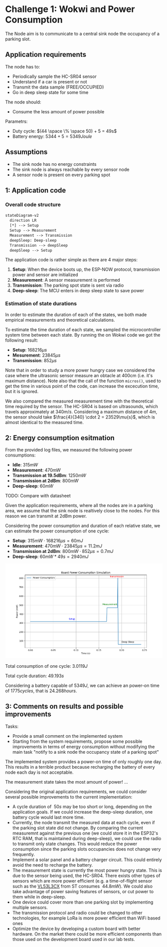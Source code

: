 # Challenge 1: Wokwi and Power Consumption

The Node aim is to communicate to a central sink node the occupancy of a parking slot.

## Application requirements

The node has to:
- Periodically sample the HC-SR04 sensor
- Understand if a car is present or not
- Transmit the data sample (FREE/OCCUPIED)
- Go in deep sleep state for some time

The node should:
- Consume the less amount of power possible

Parametrs:
- Duty cycle: $(44 \space \% \space 50) + 5 = 49s$
- Battery energy: $5344 + 5 = 5349Joule$

## Assumptions

- The sink node has no energy constraints
- The sink node is always reachable by every sensor node
- A sensor node is present on every parking spot

## 1: Application code

### Overall code structure

```mermaid
stateDiagram-v2
  direction LR
  [*] --> Setup
  Setup --> Measurement
  Measurement --> Transmission
  deepSleep: Deep-sleep
  Transmission --> deepSleep
  deepSleep --> Setup
```

The application code is rather simple as there are 4 major steps:
1. **Setup**: When the device boots up, the ESP-NOW protocol, transmission power and sensor are initialized
2. **Measurement**: A sensor measurement is performed
3. **Transmission**: The parking spot state is sent via radio
4. **Deep-sleep**: The MCU enters in deep sleep state to save power

### Estimation of state durations

In order to estimate the duration of each of the states, we both made empirical measurements and theoretical calculations.

To estimate the time duration of each state, we sampled the microcontroller system time between each state. By running the on Wokwi code we got the following result:
- **Setup**: $168216\mu{s}$
- **Mesurement**: $23845\mu{s}$
- **Transmission**: $852\mu{s}$

Note that in order to study a more power hungry case we considered the case where the ultrasonic sensor measure an obtacle at 400cm (i.e. it's maximum distance). Note also that the call of the function `micros()`, used to get the time in various point of the code, can increase the excecution time, but it is ignored.

We also compared the measured measurement time with the theoretical time required by the sensor. The HC-SR04 is based on ultrasounds, which travels approximately at $340m/s$. Considering a maximum distance of $4m$, the sensor should take $\frac{4}{340} \cdot 2 = 23529\mu{s}$, which is almost identical to the measured time.

## 2: Energy consumption esitmation

From the provided log files, we measured the following power consumptions:
- **Idle**: $315mW$
- **Measurement**: $470mW$
- **Transmission at 19.5dBm**: $1250mW$
- **Transmission at 2dBm**: $800mW$
- **Deep-sleep**: $60mW$

TODO: Compare with datasheet

Given the application requirements, where all the nodes are in a parking area, we assume that the sink node is realtively close to the nodes. For this reason we can transmit at 2dBm power.

Considering the power consumption and duration of each relative state, we can estimate the power consumption of one cycle:
- **Setup**: $315mW \cdot 168216\mu{s} = 60mJ$
- **Measurement**: $470mW \cdot 23845\mu{s} = 11.2mJ$
- **Transmission at 2dBm**: $800mW \cdot 852\mu{s} = 0.7mJ$
- **Deep-sleep**: $60mW * 49s = 2940mJ$

![](estimated_power_consumption.png)

Total consumption of one cycle: $3.0119J$

Total cycle duration: $49.193s$

Considering a battery capable of $5349J$, we can achieve an power-on time of $1775cycles$, that is $24.268hours$.

## 3: Comments on results and possible improvements

Tasks:
- Provide a small comment on the implemented system
- Starting from the system requirements, propose some possible improvements in terms of energy consumption without modifying the main task "notify to a sink node the occupancy state of a parking spot"

The implemented system provides a power-on time of only roughly one day. This results in a terrible product because recharging the battery of every node each day is not acceptable.

The measurement state takes the most amount of power! ...

Considering the original application requirements, we could consider several possible improvements to the current implementation:
- A cycle duration of $~50s$ may be too short or long, depending on the application goals. If we could increase the deep-sleep duration, one battery cycle would last more time.
- Currently, the node transmit the measured data at each cycle, even if the parking slot state did not change. By comparing the current measuremnt against the previous one (we could store it in the ESP32's RTC RAM, that is maintained during deep-sleep), we could use the radio to transmit only state changes. This would reduce the power consumption since the parking slots occupancies does not change very frequently.
- Implement a solar panel and a battery charger circuit. This could entirely avoid the need to recharge the battery.
- The measurement state is currently the most power hungry state. This is due to the sensor being used, the HC-SR04. There exists other types of sensors which are more power efficient (e.g. a time-of-flight sensor such as the [VL53L3CX](https://www.google.com/url?sa=t&rct=j&q=&esrc=s&source=web&cd=&cad=rja&uact=8&ved=2ahUKEwj10vPO1oCFAxUyiP0HHXg1Bd4QFnoECBEQAQ&url=https%3A%2F%2Fwww.st.com%2Fresource%2Fen%2Fdatasheet%2Fvl53l3cx.pdf&usg=AOvVaw20QK3Kygxh3pnP4ZW6VR6d&opi=89978449) from ST consumes $~44.8mW$). We could also take advantage of power saving features of sensors, or cut power to them while in deep-sleep.
- One device could cover more than one parking slot by implementing multiple sensors.
- The transmission protocol and radio could be changed to other technologies, for example LoRa is more power efficient than WiFi based ones
- Optimize the device by developing a custom board with better hardware. On the market there could be more efficient components than those used on the development board used in our lab tests.
